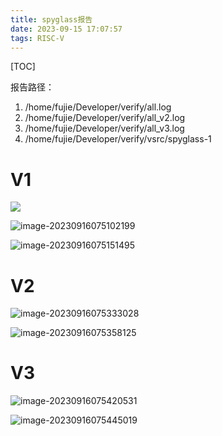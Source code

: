 ```yaml
---
title: spyglass报告
date: 2023-09-15 17:07:57
tags: RISC-V
---
```


[TOC]

<!--more-->

报告路径：

1. /home/fujie/Developer/verify/all.log
2. /home/fujie/Developer/verify/all_v2.log
3. /home/fujie/Developer/verify/all_v3.log
4. /home/fujie/Developer/verify/vsrc/spyglass-1

# V1

![](https://s2.loli.net/2023/09/15/1oYaNBVTfwu5dzh.png)

![image-20230916075102199](https://s2.loli.net/2023/09/16/3ANf4H1XTjPpzyr.png)

![image-20230916075151495](https://s2.loli.net/2023/09/16/qXAEoeO78B3mkSt.png)

# V2

![image-20230916075333028](https://s2.loli.net/2023/09/16/HnEZmvpcwUdqkXG.png)

![image-20230916075358125](https://s2.loli.net/2023/09/16/Bl1mYaWZ5FJOSR3.png)

# V3

![image-20230916075420531](https://s2.loli.net/2023/09/16/gBqMJv4LtDoU3ZA.png)

![image-20230916075445019](https://s2.loli.net/2023/09/16/y8x2GEMcJFBgCz3.png)
